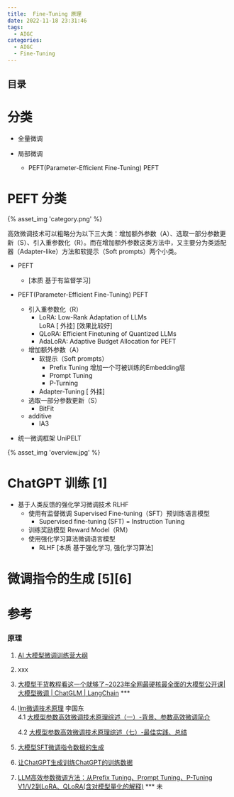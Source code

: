 ```yaml
---
title:  Fine-Tuning 原理
date: 2022-11-18 23:31:46
tags:
  - AIGC
categories:
  - AIGC  
  - Fine-Tuning
---
```


<p></p>
<!-- more -->

## 目录
<!-- toc -->

# 分类
+ 全量微调

+ 局部微调
  + PEFT(Parameter-Efficient Fine-Tuning)  PEFT

# PEFT 分类 

{% asset_img 'category.png' %}

高效微调技术可以粗略分为以下三大类：增加额外参数（A）、选取一部分参数更新（S）、引入重参数化（R）。而在增加额外参数这类方法中，又主要分为类适配器（Adapter-like）方法和软提示（Soft prompts）两个小类。


+ PEFT
  + [本质   基于有监督学习]

+ PEFT(Parameter-Efficient Fine-Tuning)  PEFT
    + 引入重参数化（R）    
      + LoRA: Low-Rank Adaptation of LLMs    
        LoRA [ 外挂] [效果比较好]
      + QLoRA: Efficient Finetuning of Quantized LLMs
      + AdaLoRA: Adaptive Budget Allocation for PEFT      
    + 增加额外参数（A）
        + 软提示（Soft prompts） 
          + Prefix Tuning
            增加一个可被训练的Embedding层
          + Prompt Tuning
          + P-Turning
        + Adapter-Tuning [ 外挂]
    + 选取一部分参数更新（S）
      + BitFit
    + additive
      + IA3  
    
+ 统一微调框架
    UniPELT

{% asset_img 'overview.jpg' %}

# ChatGPT 训练  [1]
- 基于人类反馈的强化学习微调技术 RLHF
  - 使用有监督微调 Supervised Fine-tuning（SFT）预训练语言模型
    + Supervised fine-tuning (SFT)
      = Instruction Tuning
  - 训练奖励模型 Reward Model（RM）
  - 使用强化学习算法微调语言模型
    + RLHF
      [本质  基于强化学习, 强化学习算法]  
      
# 微调指令的生成 [5][6]

# 参考
### 原理
1. [AI 大模型微调训练营大纲](https://shimo.im/docs/KlkKv4XQDouwWRqd/read) 

2. xxx

3. [大模型干货教程看这一个就够了~2023年全网最硬核最全面的大模型公开课|大模型微调 | ChatGLM | LangChain](https://www.bilibili.com/video/BV1t8411D7v4?p=8) ***

4. [llm微调技术原理](https://github.com/www6v/llm-action#llm%E5%BE%AE%E8%B0%83%E6%8A%80%E6%9C%AF%E5%8E%9F%E7%90%86)  李国东  
   4.1 [大模型参数高效微调技术原理综述（一）-背景、参数高效微调简介](https://zhuanlan.zhihu.com/p/635152813)

   4.2  [大模型参数高效微调技术原理综述（七）-最佳实践、总结](https://zhuanlan.zhihu.com/p/649755252)

5. [大模型SFT微调指令数据的生成](https://zhuanlan.zhihu.com/p/650596719)

6. [让ChatGPT生成训练ChatGPT的训练数据](https://zhuanlan.zhihu.com/p/618334308)

100. [LLM高效参数微调方法：从Prefix Tuning、Prompt Tuning、P-Tuning V1/V2到LoRA、QLoRA(含对模型量化的解释)](https://blog.csdn.net/v_JULY_v/article/details/132116949) *** 未



